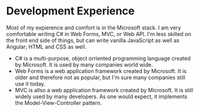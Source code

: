 # Development Experience
Most of my expierence and comfort is in the Microsoft stack.  I am very comfortable writing C# in Web Forms, MVC, or Web API.  I'm less skilled on the front end side of things, but can write vanilla JavaScript as well as Angular; HTML and CSS as well.
* C# is a multi-purpose, object orriented programming language created by Microsoft.  It is used by many companies world wide.
* Web Forms is a web application framework created by Microsoft.  It is older and therefore not as popular, but I'm sure many companies still use it today.
* MVC is allso a web application framework created by Microsoft.  It is still widely used by many developers.  As one would expect, it implements the Model-View-Controller pattern.